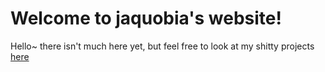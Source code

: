 # Welcome to jaquobia's website!
Hello~
there isn't much here yet, but feel free to look at my shitty projects [here](https://github.com/jaquobia)
